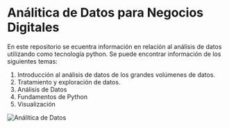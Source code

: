 # Análitica de Datos para Negocios Digitales

En este repositorio se ecuentra información en relación al análisis de datos utilizando como tecnología python.
Se puede encontrar información de los siguientes temas:

1. Introducción al análisis de datos de los grandes volúmenes de datos.
1. Tratamiento y exploración de datos.
1. Análisis de Datos
1. Fundamentos de Python
1. Visualización

![Análitica de Datos](./img/)